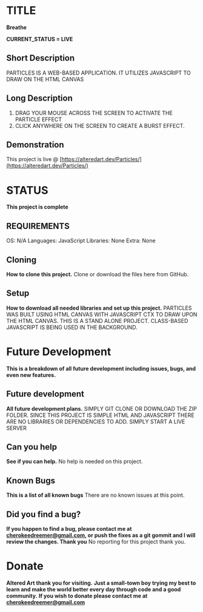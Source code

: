 # TITLE
**Breathe**

  **CURRENT_STATUS = LIVE**
  
  ## Short Description
  PARTICLES IS A WEB-BASED APPLICATION.
  IT UTILIZES JAVASCRIPT TO DRAW ON THE HTML CANVAS
  
  ## Long Description
  1) DRAG YOUR MOUSE ACROSS THE SCREEN TO ACTIVATE THE PARTICLE EFFECT
  2) CLICK ANYWHERE ON THE SCREEN TO CREATE A BURST EFFECT.
  
  ## Demonstration
  This project is live @ [https://alteredart.dev/Particles/](https://alteredart.dev/Particles/)


# STATUS
**This project is complete**

  ## REQUIREMENTS
  OS: N/A
  Languages: JavaScript 
  Libraries: None
  Extra: None

  ## Cloning
  **How to clone this project.**
  Clone or download the files here from GitHub.
  
  
  ## Setup
  **How to download all needed libraries and set up this project.**
  PARTICLES WAS BUILT USING HTML CANVAS WITH JAVASCRIPT CTX TO DRAW UPON THE HTML CANVAS. THIS IS A STAND ALONE PROJECT. CLASS-BASED JAVASCRIPT IS BEING USED IN THE BACKGROUND.

# Future Development
**This is a breakdown of all future development including issues, bugs, and even new features.**

  ## Future development
  **All future development plans.**
  SIMPLY GIT CLONE OR DOWNLOAD THE ZIP FOLDER.
  SINCE THIS PROJECT IS SIMPLE HTML AND JAVASCRIPT THERE ARE NO LIBRARIES OR
  DEPENDENCIES TO ADD. SIMPLY START A LIVE SERVER
  
  ## Can you help
  **See if you can help.**
  No help is needed on this project.

  ## Known Bugs
  **This is a list of all known bugs**
  There are no known issues at this point.
  
  ## Did you find a bug?
  **If you happen to find a bug, please contact me at cherokeedreemer@gmail.com, or push the fixes as a git gommit and I will review the changes. Thank you**
  No reporting for this project thank you.

# Donate
**Altered Art thank you for visiting.**
**Just a small-town boy trying my best to learn and make the world better every day through code and a good community.**
**If you wish to donate please contact me at cherokeedreemer@gmail.com**







